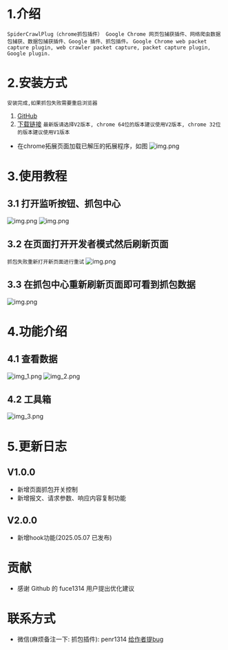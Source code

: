 # 1.介绍

`
SpiderCrawlPlug（chrome抓包插件） Google Chrome 网页包捕获插件、网络爬虫数据包捕获、数据包捕获插件、Google 插件、抓包插件。
`
`Google Chrome web packet capture plugin, web crawler packet capture, packet capture plugin, Google plugin.`

# 2.安装方式

`安装完成,如果抓包失败需要重启浏览器`

1. [GitHub](https://github.com/peng0928/SpiderCrawlPlug)
2. [下载链接](https://github.com/peng0928/SpiderCrawlPlug/archive/refs/heads/main.zip)
   `最新版请选择V2版本, chrome 64位的版本建议使用V2版本, chrome 32位的版本建议使用V1版本`

- 在chrome拓展页面加载已解压的拓展程序，如图
  ![img.png](img/img.png)

# 3.使用教程

## 3.1 打开监听按钮、抓包中心

![img.png](img/img2.png)
![img.png](img/img3.png)

## 3.2 在页面打开开发者模式然后刷新页面

`抓包失败重新打开新页面进行重试`
![img.png](img/img4.png)

## 3.3 在抓包中心重新刷新页面即可看到抓包数据

![img.png](img/img5.png)

# 4.功能介绍

## 4.1 查看数据

![img_1.png](img/img_1.png)
![img_2.png](img/img_2.png)

## 4.2 工具箱

![img_3.png](img/img_3.png)

# 5.更新日志

## V1.0.0

- 新增页面抓包开关控制
- 新增报文、请求参数、响应内容复制功能

## V2.0.0
- 新增hook功能(2025.05.07  已发布)

# 贡献

- 感谢 Github 的 fuce1314 用户提出优化建议

# 联系方式

- 微信(麻烦备注一下: 抓包插件): penr1314
  [给作者提bug](https://github.com/peng0928/SpiderCrawlPlug/issues)
